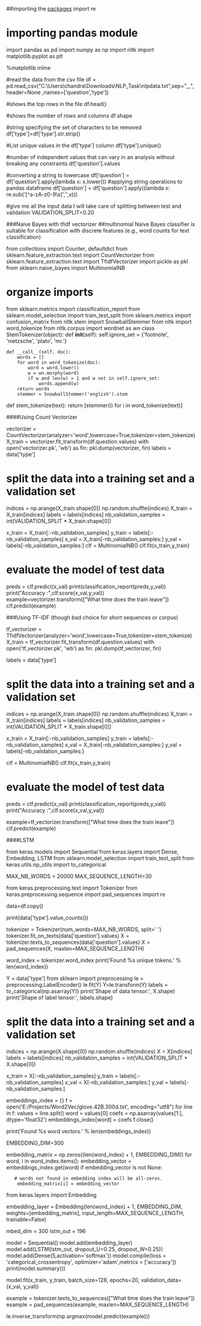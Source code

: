 ##importing the [packages]()
import re

# importing pandas module
import pandas as pd
import numpy as np
import nltk
import matplotlib.pyplot as plt

%matplotlib inline

#read the data from the csv file
df = pd.read_csv("C:\\Users\\chandra\\Downloads\\NLP_Task\\nlpdata.txt",sep=",,,",header=None ,names=['question','type'])

#shows the top rows in the file
df.head()

#shows the number of rows and columns
df.shape

#string specifying the set of characters to be removed
df['type']=df['type'].str.strip()

#List unique values in the df['type'] column
df['type'].unique()

#number of independent values that can vary in an analysis without breaking any constraints
df['question'].values

#converting a string to lowercase
df['question'] = df['question'].apply(lambda x: x.lower())
#applying string operations to pandas dataframe
df['question'] = df['question'].apply((lambda x: re.sub('[^a-zA-z0-9\s]','',x)))

#give me all the input data I will take care of splitting between test and validation
VALIDATION_SPLIT=0.20

###Naive Bayes with tfidf vectorizer
##multinomial Naive Bayes classifier is suitable for classification with discrete features (e.g., word counts for text classification)

from collections import Counter, defaultdict
from sklearn.feature_extraction.text import CountVectorizer
from sklearn.feature_extraction.text import TfidfVectorizer
import pickle as pkl
from sklearn.naive_bayes import MultinomialNB

# organize imports
from sklearn.metrics import classification_report
from sklearn.model_selection import train_test_split
from sklearn.metrics import confusion_matrix
from nltk.stem import SnowballStemmer
from nltk import word_tokenize
from nltk.corpus import wordnet as wn
class StemTokenizer(object):
    def __init__(self):
        self.ignore_set = {'footnote', 'nietzsche', 'plato', 'mr.'}

    def __call__(self, doc):
        words = []
        for word in word_tokenize(doc):
            word = word.lower()
            w = wn.morphy(word)
            if w and len(w) > 1 and w not in self.ignore_set:
                words.append(w)
        return words
    	stemmer = SnowballStemmer('english').stem
def stem_tokenize(text):
    return [stemmer(i) for i in word_tokenize(text)]
	
####Using Count Vectorizer

vectorizer = CountVectorizer(analyzer='word',lowercase=True,tokenizer=stem_tokenize)
X_train = vectorizer.fit_transform(df.question.values)
with open('vectorizer.pk', 'wb') as fin:
    pkl.dump(vectorizer, fin)
labels = data['type']

# split the data into a training set and a validation set
indices = np.arange(X_train.shape[0])
np.random.shuffle(indices)
X_train = X_train[indices]
labels = labels[indices]
nb_validation_samples = int(VALIDATION_SPLIT * X_train.shape[0])

x_train = X_train[:-nb_validation_samples]
y_train = labels[:-nb_validation_samples]
x_val = X_train[-nb_validation_samples:]
y_val = labels[-nb_validation_samples:]
clf = MultinomialNB()
clf.fit(x_train,y_train)

# evaluate the model of test data
preds = clf.predict(x_val)
print(classification_report(preds,y_val))
print("Accuracy :",clf.score(x_val,y_val))
example=vectorizer.transform(["What time does the train leave"])
clf.predict(example)


###Using TF-IDF (though bad choice for short sequences or corpus)

tf_vectorizer = TfidfVectorizer(analyzer='word',lowercase=True,tokenizer=stem_tokenize)
X_train = tf_vectorizer.fit_transform(df.question.values)
with open('tf_vectorizer.pk', 'wb') as fin:
    pkl.dump(tf_vectorizer, fin)

labels = data['type']

# split the data into a training set and a validation set
indices = np.arange(X_train.shape[0])
np.random.shuffle(indices)
X_train = X_train[indices]
labels = labels[indices]
nb_validation_samples = int(VALIDATION_SPLIT * X_train.shape[0])

x_train = X_train[:-nb_validation_samples]
y_train = labels[:-nb_validation_samples]
x_val = X_train[-nb_validation_samples:]
y_val = labels[-nb_validation_samples:]

clf = MultinomialNB()
clf.fit(x_train,y_train)

# evaluate the model of test data
preds = clf.predict(x_val)
print(classification_report(preds,y_val))
print("Accuracy :",clf.score(x_val,y_val))

example=tf_vectorizer.transform(["What time does the train leave"])
clf.predict(example)


####LSTM

from keras.models import Sequential
from keras.layers import Dense, Embedding, LSTM
from sklearn.model_selection import train_test_split
from keras.utils.np_utils import to_categorical

MAX_NB_WORDS = 20000
MAX_SEQUENCE_LENGTH=30

from keras.preprocessing.text import Tokenizer
from keras.preprocessing.sequence import pad_sequences
import re

data=df.copy()

print(data['type'].value_counts())

tokenizer = Tokenizer(num_words=MAX_NB_WORDS, split=' ')
tokenizer.fit_on_texts(data['question'].values)
X = tokenizer.texts_to_sequences(data['question'].values)
X = pad_sequences(X, maxlen=MAX_SEQUENCE_LENGTH)

word_index = tokenizer.word_index
print('Found %s unique tokens.' % len(word_index))

Y = data['type']
from sklearn import preprocessing
le = preprocessing.LabelEncoder()
le.fit(Y)
Y=le.transform(Y) 
labels = to_categorical(np.asarray(Y))
print('Shape of data tensor:', X.shape)
print('Shape of label tensor:', labels.shape)


# split the data into a training set and a validation set
indices = np.arange(X.shape[0])
np.random.shuffle(indices)
X = X[indices]
labels = labels[indices]
nb_validation_samples = int(VALIDATION_SPLIT * X.shape[0])

x_train = X[:-nb_validation_samples]
y_train = labels[:-nb_validation_samples]
x_val = X[-nb_validation_samples:]
y_val = labels[-nb_validation_samples:]

embeddings_index = {}
f = open('E:/Projects/Word2Vec/glove.42B.300d.txt', encoding="utf8")
for line in f:
    values = line.split()
    word = values[0]
    coefs = np.asarray(values[1:], dtype='float32')
    embeddings_index[word] = coefs
f.close()

print('Found %s word vectors.' % len(embeddings_index))

EMBEDDING_DIM=300

embedding_matrix = np.zeros((len(word_index) + 1, EMBEDDING_DIM))
for word, i in word_index.items():
    embedding_vector = embeddings_index.get(word)
    if embedding_vector is not None:
       
	   # words not found in embedding index will be all-zeros.
	    embedding_matrix[i] = embedding_vector

from keras.layers import Embedding

embedding_layer = Embedding(len(word_index) + 1,
                            EMBEDDING_DIM,
                            weights=[embedding_matrix],
                            input_length=MAX_SEQUENCE_LENGTH,
                            trainable=False)

mbed_dim = 300
lstm_out = 196

model = Sequential()
model.add(embedding_layer)
model.add(LSTM(lstm_out, dropout_U=0.25, dropout_W=0.25))
model.add(Dense(5,activation='softmax'))
model.compile(loss = 'categorical_crossentropy', optimizer='adam',metrics = ['accuracy'])
print(model.summary())

model.fit(x_train, y_train,
          batch_size=128,
          epochs=20,
          validation_data=(x_val, y_val))

example = tokenizer.texts_to_sequences(["What time does the train leave"])
example = pad_sequences(example, maxlen=MAX_SEQUENCE_LENGTH)

le.inverse_transform(np.argmax(model.predict(example)))
		  

